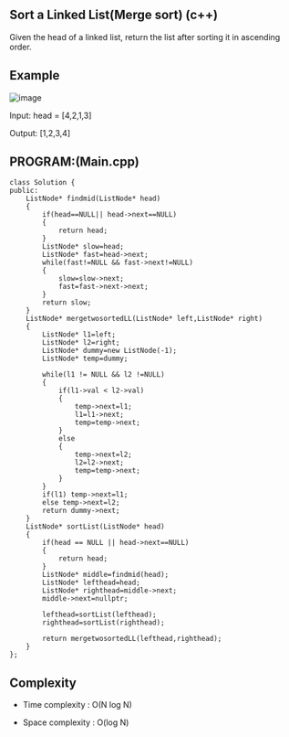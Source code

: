 ## Sort a Linked List(Merge sort) (c++)

Given the head of a linked list, return the list after sorting it in ascending order.

## Example
![image](https://github.com/user-attachments/assets/cf53cff4-8de4-4261-9f3f-afe7585a6d69)

Input: head = [4,2,1,3]

Output: [1,2,3,4]

## PROGRAM:(Main.cpp)
```
class Solution {
public:
    ListNode* findmid(ListNode* head)
    {
        if(head==NULL|| head->next==NULL)
        {
            return head;
        }
        ListNode* slow=head;
        ListNode* fast=head->next;
        while(fast!=NULL && fast->next!=NULL)
        {
            slow=slow->next;
            fast=fast->next->next;
        }
        return slow;
    }
    ListNode* mergetwosortedLL(ListNode* left,ListNode* right)
    {
        ListNode* l1=left;
        ListNode* l2=right;
        ListNode* dummy=new ListNode(-1);
        ListNode* temp=dummy;

        while(l1 != NULL && l2 !=NULL)
        {
            if(l1->val < l2->val)
            {
                temp->next=l1;
                l1=l1->next;
                temp=temp->next;
            }
            else
            {
                temp->next=l2;
                l2=l2->next;
                temp=temp->next;
            }
        }
        if(l1) temp->next=l1;
        else temp->next=l2;
        return dummy->next;
    }
    ListNode* sortList(ListNode* head) 
    {
        if(head == NULL || head->next==NULL)
        {
            return head;
        }
        ListNode* middle=findmid(head);
        ListNode* lefthead=head;
        ListNode* righthead=middle->next;
        middle->next=nullptr;

        lefthead=sortList(lefthead);
        righthead=sortList(righthead);
        
        return mergetwosortedLL(lefthead,righthead);
    }
};
```
## Complexity
- Time complexity : O(N log N)

- Space complexity : O(log N)
